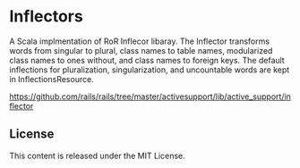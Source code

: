 # Inflectors

A Scala implmentation of RoR Inflecor libaray. The Inflector transforms words from singular to plural, class names to table names, modularized class names to ones without, and class names to foreign keys. The default inflections for pluralization, singularization, and uncountable words are kept in InflectionsResource.

https://github.com/rails/rails/tree/master/activesupport/lib/active_support/inflector

## License
This content is released under the MIT License.